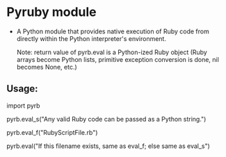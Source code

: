 Pyruby module
=============

- A Python module that provides native execution of Ruby code
  	from directly within the Python interpreter's environment.
 
  Note: return value of pyrb.eval is a Python-ized Ruby object
 	(Ruby arrays become Python lists, primitive exception
    conversion is done, nil becomes None, etc.)
 
 
Usage:
-----

import pyrb



pyrb.eval_s("Any valid Ruby code can be passed as a Python string.")
 
pyrb.eval_f("RubyScriptFile.rb")

pyrb.eval("If this filename exists, same as eval_f; else same as eval_s")
